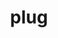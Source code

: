 ---
category: 4-letters
denotation: null
name: plug
reference_link: https://www.etymonline.com/word/plug
root_language: null
root_name: null
title: plug
type: free
word_sums:
- respelling: plug
  sum: 'Plug + '
---